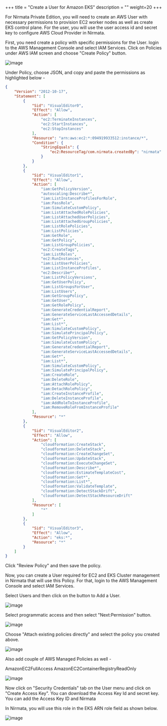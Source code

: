 +++
title = "Create a User for Amazon EKS"
description = ""
weight=20
+++

For Nirmata Private Edition, you will need to create an AWS User with necessary permissions to provision EC2 worker nodes as well as create EKS control plane. For the user, you will use the user access id and secret key to configure AWS Cloud Provider in Nirmata.

First, you need create a policy with specific permissions for the User. login to the AWS Management Console and select IAM Services. Click on Policies under AWS IAM screen and choose "Create Policy" button.

![image](/images/Select-Policy-EKS-User.png)

Under Policy, choose JSON, and copy and paste the permissions as highlighted below - 

``` json
{
    "Version": "2012-10-17",
    "Statement": [
        {
            "Sid": "VisualEditor0",
            "Effect": "Allow",
            "Action": [
                "ec2:TerminateInstances",
                "ec2:StartInstances",
                "ec2:StopInstances"
            ],
            "Resource": "arn:aws:ec2:*:094919933512:instance/*",
            "Condition": {
                "StringEquals": {
                    "ec2:ResourceTag/com.nirmata.createdBy": "nirmata"
                }
            }
        },
        {
            "Sid": "VisualEditor1",
            "Effect": "Allow",
            "Action": [
                "iam:GetPolicyVersion",
                "autoscaling:Describe*",
                "iam:ListInstanceProfilesForRole",
                "iam:PassRole",
                "iam:SimulateCustomPolicy",
                "iam:ListAttachedRolePolicies",
                "iam:ListAttachedUserPolicies",
                "iam:ListAttachedGroupPolicies",
                "iam:ListRolePolicies",
                "iam:ListPolicies",
                "iam:GetRole",
                "iam:GetPolicy",
                "iam:ListGroupPolicies",
                "ec2:CreateTags",
                "iam:ListRoles",
                "ec2:RunInstances",
                "iam:ListUserPolicies",
                "iam:ListInstanceProfiles",
                "ec2:Describe*",
                "iam:ListPolicyVersions",
                "iam:GetUserPolicy",
                "iam:ListGroupsForUser",
                "iam:ListUsers",
                "iam:GetGroupPolicy",
                "iam:GetUser",
                "iam:GetRolePolicy",
                "iam:GenerateCredentialReport",
                "iam:GenerateServiceLastAccessedDetails",
                "iam:Get*",
                "iam:List*",
                "iam:SimulateCustomPolicy",
                "iam:SimulatePrincipalPolicy",
                "iam:GetPolicyVersion",
                "iam:SimulateCustomPolicy",
                "iam:GenerateCredentialReport",
                "iam:GenerateServiceLastAccessedDetails",
                "iam:Get*",
                "iam:List*",
                "iam:SimulateCustomPolicy",
                "iam:SimulatePrincipalPolicy",
                "iam:CreateRole",
                "iam:DeleteRole",
                "iam:AttachRolePolicy",
                "iam:DetachRolePolicy",
                "iam:CreateInstanceProfile",
                "iam:DeleteInstanceProfile",
                "iam:AddRoleToInstanceProfile",
                "iam:RemoveRoleFromInstanceProfile"
            ],
            "Resource": "*"
        },
        {
            "Sid": "VisualEditor2",
            "Effect": "Allow",
            "Action": [
                "cloudformation:CreateStack",
                "cloudformation:DeleteStack",
                "cloudformation:CreateChangeSet",
                "cloudformation:UpdateStack",
                "cloudformation:ExecuteChangeSet",
                "cloudformation:Describe*",
                "cloudformation:EstimateTemplateCost",
                "cloudformation:Get*",
                "cloudformation:List*",
                "cloudformation:ValidateTemplate",
                "cloudformation:DetectStackDrift",
                "cloudformation:DetectStackResourceDrift"
            ],
            "Resource": [
                "*"
            ]
        },
        {
            "Sid": "VisualEditor3",
            "Effect": "Allow",
            "Action": "eks:*",
            "Resource": "*"
        }
    ]
}
```
Click "Review Policy" and then save the policy. 

Now, you can create a User required for EC2 and EKS Cluster management in Nirmata that will use this Policy. For that, login to the AWS Management Console and select IAM Services.

Select Users and then click on the button to Add a User.

![image](/images/Add-User-EKS-PE.png)

Select programmatic access and then select "Next:Permission" button.

![image](/images/User-EKS-prog-acccess.png)

Choose "Attach existing policies directly" and select the policy you created above.

![image](/images/eks_add_user_select_policy.png)

Also add couple of AWS Managed Policies as well - 

AmazonEC2FullAccess
AmazonEC2ContainerRegistryReadOnly

![image](/images/permissions.png)

Now click on "Security Credentials" tab on the User menu and click on "Create Access Key". You can download the Access Key Id and secret key. You can add the Access Key ID and Nirmata

In Nirmata, you will use this role in the EKS ARN role field as shown below.

![image](/images/AWS-Cloud-Provider-EKS.png)